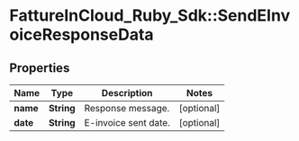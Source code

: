 # FattureInCloud_Ruby_Sdk::SendEInvoiceResponseData

## Properties

| Name | Type | Description | Notes |
| ---- | ---- | ----------- | ----- |
| **name** | **String** | Response message. | [optional] |
| **date** | **String** | E-invoice sent date. | [optional] |

